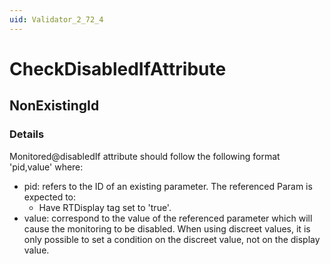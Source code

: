 ```yaml
---
uid: Validator_2_72_4
---
```


# CheckDisabledIfAttribute

## NonExistingId

<!-- Description, Properties, ... sections are auto-generated. -->
<!-- REPLACE ME AUTO-GENERATION -->

### Details

Monitored@disabledIf attribute should follow the following format 'pid,value' where:
- pid: refers to the ID of an existing parameter.
  The referenced Param is expected to:
    - Have RTDisplay tag set to 'true'.
- value: correspond to the value of the referenced parameter which will cause the monitoring to be disabled.
  When using discreet values, it is only possible to set a condition on the discreet value, not on the display value.

<!-- Uncomment to add example code -->
<!--### Example code-->
